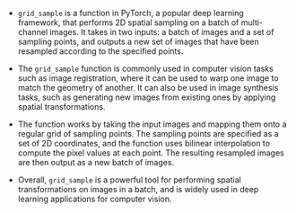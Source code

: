 - `grid_sample` is a function in PyTorch, a popular deep learning framework, that performs 2D spatial sampling on a batch of multi-channel images. It takes in 
  two inputs: a batch of images and a set of sampling points, and outputs a new set of images that have been resampled according to the specified points.

- The `grid_sample` function is commonly used in computer vision tasks such as image registration, where it can be used to warp one image to match the geometry of 
  another. It can also be used in image synthesis tasks, such as generating new images from existing ones by applying spatial transformations.

- The function works by taking the input images and mapping them onto a regular grid of sampling points. The sampling points are specified as a set of 2D 
  coordinates, and the function uses bilinear interpolation to compute the pixel values at each point. The resulting resampled images are then output as a new 
  batch of images.

- Overall, `grid_sample` is a powerful tool for performing spatial transformations on images in a batch, and is widely used in deep learning applications 
  for computer vision.
